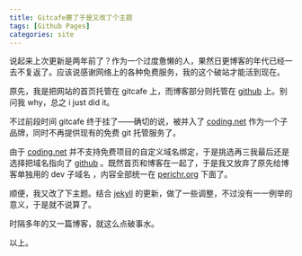 ```yaml
---
title: Gitcafe薨了于是又改了个主题
tags: [Github Pages]
categories: site
---
```

说起来上次更新是两年前了？作为一个过度惫懒的人，果然日更博客的年代已经一去不复返了。应该说感谢网络上的各种免费服务，我的这个破站才能活到现在。

原先，我是把网站的首页托管在 gitcafe 上，而博客部分则托管在 [github][2] 上。别问我 why，总之 i just did it。

不过前段时间 gitcafe 终于挂了——确切的说，被并入了 [coding.net][4] 作为一个子品牌，同时不再提供现有的免费 git 托管服务了。

由于 [coding.net][4] 并不支持免费项目的自定义域名绑定，于是挑选再三我最后还是选择把域名指向了 [github][2] 。既然首页和博客在一起了，于是我又放弃了原先给博客单独用的 dev 子域名 ，内容全部统一在 [perichr.org][1] 下面了。

顺便，我又改了下主题。结合 [jekyll][3] 的更新，做了一些调整，不过没有一一例举的意义，于是就不说算了。

时隔多年的又一篇博客，就这么点破事水。

以上。


[1]:https://perichr.org
[2]:https://pages.github.com
[3]:https://jekyllrb.com
[4]:https://coding.net

